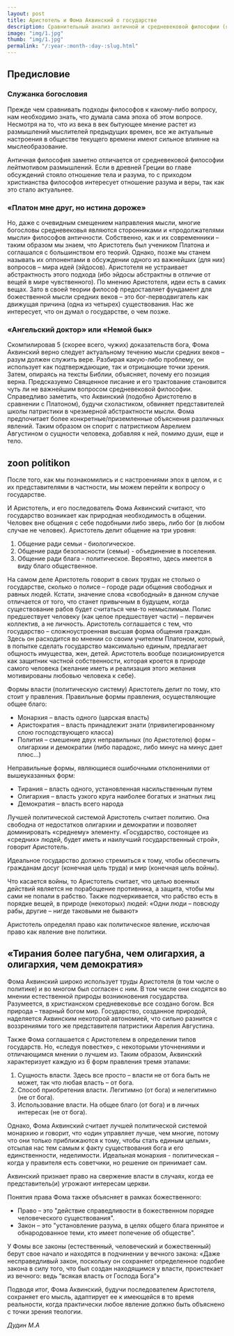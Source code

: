```yaml
---
layout: post
title: Аристотель и Фома Аквинский о государстве
description: Сравнительный анализ античной и средневековой философии (я честно планировал спрятать его под спойлером, чтобы уложиться в обусловленные 2 страницы, но не сумел настроить скрытие текста)
image: "img/1.jpg"
thumb: "img/1.jpg"
permalink: "/:year-:month-:day-:slug.html"
---
```


## Предисловие

### Служанка богословия

Прежде чем сравнивать подходы философов к какому-либо вопросу, нам необходимо знать, что думала сама эпоха об этом вопросе. Несмотря на то, что из века в век бытующее мнение растет из размышлений мыслителей предыдущих времен, все же актуальные настроения в обществе текущего времени имеют сильное влияние на мыслеобразование.

Античная философия заметно отличается от средневековой философии лейтмотивом размышлений. Если в древней Греции во главе обсуждений стояло отношение тела и разума, то с приходом христианства философов интересует отношение разума и веры, так как это стало актуальнее.

### «Платон мне друг, но истина дороже»

Но, даже с очевидным смещением направления мысли, многие богословы средневековья являются сторонниками и «продолжателями мысли» философов античности. Собственно, как и их современники – таким образом мы знаем, что Аристотель был учеником Платона и соглашался с большинством его теорий. Однако, позже мы станем называть их оппонентами в обсуждении одного из важнейших (для них) вопросов – мира идей (эйдосов). Аристотеля не устраивает абстрактность этого подхода (ибо эйдосы абстрактны в отличие от вещей в мире чувственного). По мнению Аристотеля, идеи есть в самих вещах. Зато в своей теории философ предоставляет фундамент для божественной мысли средних веков – это бог-перводвигатель как движущая причина (одна из четырех) существования. Нас же интересует, что он думал о государстве, о чем позже.

### «Ангельский доктор» или «Немой бык»

Скомпилировав 5 (скорее всего, чужих) доказательств бога, Фома Аквинский верно следует актуальному течению мысли средних веков – разум должен служить вере. Разбирая какую-либо проблему, он использует как подтверждающие, так и отрицающие точки зрения. Затем, опираясь на тексты Библии, объясняет, почему его позиция верна. Предсказуемо Священное писание и его трактование становится чуть ли не важнейшим вопросом средневековой философии. Справедливо заметить, что Аквинский (подобно Аристотелю в сравнении с Платоном), будучи схоластиком, обвиняет представителей школы патристики в чрезмерной абстрактности мысли. Фома предпочитает более конкретные/приземленные объяснения различных явлений. Таким образом он спорит с патристиком Аврелием Августином о сущности человека, добавляя к ней, помимо души, еще и тело.



## zoon politikon

После того, как мы познакомились и с настроениями эпох в целом, и с их представителями в частности, мы можем перейти к вопросу о государстве.

И Аристотель, и его последователь Фома Аквинский считают, что государство возникает как природная необходимость в общении. Человек вне общения с себе подобными либо зверь, либо бог (в любом случае не человек). Аристотель делит общение на три уровня:

1. Общение ради семьи - биологическое.
1. Общение ради безопасности (семьи) - объединение в поселения.
1. Общение ради блага - политическое. Вероятно, здесь имеется в виду благо общественное.

На самом деле Аристотель говорит в своих трудах не столько о государстве, сколько о полисе – городе ради общения свободных и равных людей. Кстати, значение слова «свободный» в данном случае отличается от того, что станет привычным в будущем, когда существование рабов будет считаться чем-то немыслимым. Полис предшествует человеку (как целое предшествует части) – первичен коллектив, а не личность. Аристотель соглашается с тем, что государство – сложноустроенная высшая форма общения граждан. Здесь он расходится во мнении со своим учителем Платоном, который, в попытке сделать государство максимально единым, предлагает общность имущества, жен, детей. Аристотель вообще позиционируется как защитник частной собственности, которая кроется в природе самого человека (желание иметь и реализация этого желания мотивированы любовью человека к себе).

Формы власти (политическую систему) Аристотель делит по тому, кто стоит у правления. Правильные формы правления, осуществляющие общее благо:

- Монархия – власть одного (царская власть)
- Аристократия – власть принадлежит знати (привилегированному слою господствующего класса)
- Полития – смешение двух неправильных (по Аристотелю) форм – олигархии и демократии (либо парадокс, либо минус на минус дает плюс…)

Неправильные формы, являющиеся ошибочными отклонениями от вышеуказанных форм:

- Тирания – власть одного, установленная насильственным путем
- Олигархия – власть узкого круга наиболее богатых и знатных лиц
- Демократия – власть всего народа

Лучшей политической системой Аристотель считает политию. Она свободна от недостатков олигархии и демократии и позволяет доминировать «среднему» элементу. «Государство, состоящее из «средних» людей, будет иметь и наилучший государственный строй», говорит Аристотель.

Идеальное государство должно стремиться к тому, чтобы обеспечить гражданам досуг (конечная цель труда) и мир (конечная цель войны).

Что касается войны, то Аристотель считает, что целью военных действий является не порабощение противника, а защита, чтобы мы сами не попали в рабство. Также подчеркивается, что рабство есть в порядке вещей, в природе (некоторых) людей: «Одни люди – повсюду рабы, другие – нигде таковыми не бывают»

Аристотель определял право как политическое явление, исключая право как явление вне политики.


## «Тирания более пагубна, чем олигархия, а олигархия, чем демократия»

Фома Аквинский широко использует труды Аристотеля (в том числе о политике) и во многом был согласен с ним. В том числе они сходятся во мнении естественной природы возникновения государства. Разумеется, в христианском средневековье все создано богом. Вся природа – тварный богом мир. Государство, созданное природой, наделяется Аквинским некоторой автономией, что сильно разнится с воззрениями того же представителя патристики Аврелия Августина.

Также Фома соглашается с Аристотелем в определении типов государств. Но, «следуя повестке», с некоторыми уточнениями и отличающимся мнении о лучшем из. Таким образом, Аквинский характеризует каждую из 6 форм правления тремя этапами:

1. Сущность власти. Здесь все просто – власти не от бога быть не может, так что любая власть – от бога.
1. Способ приобретения власти. Легитимно (от бога) и нелегитимно (не от бога). 
1. Использование власти. На общее благо (от бога) и в личных интересах (не от бога).

Однако, Фома Аквинский считает лучшей политической системой монархию и говорит, что «один управляет лучше, чем многие, потому что они только приближаются к тому, чтобы стать единым целым», отсылая нас тем самым к факту существования бога и его единственности, неделимости. Идеальная монархия - политическая – когда у правителя есть советчики, но решение он принимает сам.

Аквинский признает право на свержение власти в случаях, когда ее представитель(и) угрожают интересам церкви.

Понятия права Фома также объясняет в рамках божественного:

- Право – это "действие справедливости в божественном порядке человеческого существования".
- Закон – это "установление разума, в целях общего блага принятое и обнародованное теми, кто имеет попечение об обществе".

У Фомы все законы (естественный, человеческий и божественный) берут свое начало и находятся в подчинении у вечного закона: «Даже несправедливый закон, поскольку он сохраняет определенное подобие закона в силу того, что был создан находящимся у власти, проистекает из вечного: ведь “всякая власть от Господа Бога”»

Подводя итог, Фома Аквинский, будучи последователем Аристотеля, сохраняет его мысль, адаптирует ее к имеющейся в то время реальности, когда практически любое явление должно быть объяснено с точки зрения теологии.


*Дудин М.А*













